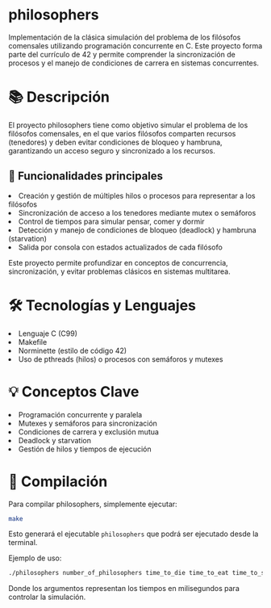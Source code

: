 # philosophers

<p>Implementación de la clásica simulación del problema de los filósofos comensales utilizando programación concurrente en C. Este proyecto forma parte del currículo de 42 y permite comprender la sincronización de procesos y el manejo de condiciones de carrera en sistemas concurrentes.</p>

# 📚 Descripción

<p>El proyecto philosophers tiene como objetivo simular el problema de los filósofos comensales, en el que varios filósofos comparten recursos (tenedores) y deben evitar condiciones de bloqueo y hambruna, garantizando un acceso seguro y sincronizado a los recursos.</p>

## 🔹 Funcionalidades principales
<li>Creación y gestión de múltiples hilos o procesos para representar a los filósofos</li> <li>Sincronización de acceso a los tenedores mediante mutex o semáforos</li> <li>Control de tiempos para simular pensar, comer y dormir</li> <li>Detección y manejo de condiciones de bloqueo (deadlock) y hambruna (starvation)</li> <li>Salida por consola con estados actualizados de cada filósofo</li> <p>Este proyecto permite profundizar en conceptos de concurrencia, sincronización, y evitar problemas clásicos en sistemas multitarea.</p>

# 🛠️ Tecnologías y Lenguajes
<li>Lenguaje C (C99)</li> <li>Makefile</li> <li>Norminette (estilo de código 42)</li> <li>Uso de pthreads (hilos) o procesos con semáforos y mutexes</li>

# 💡 Conceptos Clave
<li>Programación concurrente y paralela</li> <li>Mutexes y semáforos para sincronización</li> <li>Condiciones de carrera y exclusión mutua</li> <li>Deadlock y starvation</li> <li>Gestión de hilos y tiempos de ejecución</li>

# 🧪 Compilación
<p>Para compilar philosophers, simplemente ejecutar:</p>

```bash
make
```
<p>Esto generará el ejecutable <code>philosophers</code> que podrá ser ejecutado desde la terminal.</p> <p>Ejemplo de uso:</p>

```bash
./philosophers number_of_philosophers time_to_die time_to_eat time_to_sleep [number_of_times_each_philosopher_must_eat]
```
<p>Donde los argumentos representan los tiempos en milisegundos para controlar la simulación.</p>
